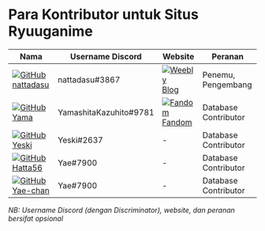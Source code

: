 # Para Kontributor untuk Situs Ryuuganime

| Nama        | Username Discord | Website | Peranan |
|-------------|------------------|---------|---------|
| [![GitHub](https://www.google.com/s2/favicons?domain=github.com) nattadasu](https://github.com/nattadasu) | nattadasu#3867 | [![Weebly](https://www.google.com/s2/favicons?domain=weebly.com) Blog](https://tadamanatsu.weebly.com) | Penemu, Pengembang |
| [![GitHub](https://www.google.com/s2/favicons?domain=github.com) Yama](https://github.com/YamashitaKazuhito) | YamashitaKazuhito#9781 | [![Fandom](https://www.google.com/s2/favicons?domain=community.fandom.com) Fandom](https://community.fandom.com/wiki/User:PegaxusKiller) | Database Contributor |
| [![GitHub](https://www.google.com/s2/favicons?domain=github.com) Yeski](https://github.com/yeheizkiel-ct) | Yeski#2637 | - | Database Contributor |
| [![GitHub](https://www.google.com/s2/favicons?domain=github.com) Hatta56](https://github.com/Hatta56) | Yae#7900 | - | Database Contributor |
| [![GitHub](https://www.google.com/s2/favicons?domain=github.com) Yae-chan](https://github.com/Yae-chan) | Yae#7900 | - | Database Contributor |

_NB: Username Discord (dengan Discriminator), website, dan peranan bersifat opsional_
